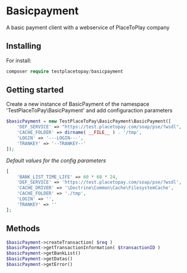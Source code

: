 # Basicpayment
A basic payment client with a webservice of PlaceToPlay company

## Installing
For install:

```php
composer require testplacetopay/basicpayment
```

## Getting started
Create a new instance of BasicPayment of the namespace 'TestPlaceToPay\BasicPayment\' and add configuraction parameters

```php
$basicPayment = new TestPlaceToPay\BasicPayment\BasicPayment([
    'DEF_SERVICE' => "https://test.placetopay.com/soap/pse/?wsdl",
    'CACHE_FOLDER' => dirname( __FILE__ ) . '/tmp',
    'LOGIN' => '---LOGIN---',
    'TRANKEY' => '--TRANKEY--'
]);
```

*Default values for the config parameters*
```php
[
    'BANK_LIST_TIME_LIFE' => 60 * 60 * 24,
    'DEF_SERVICE' => 'https://test.placetopay.com/soap/pse/?wsdl',
    'CACHE_DRIVER' => '\Doctrine\Common\Cache\FilesystemCache',
    'CACHE_FOLDER' => './tmp',
    'LOGIN' => '',
    'TRANKEY' => ''
];
```

## Methods
```php
$basicPayment->createTransaction( $req )
$basicPayment->getTransactionInformation( $transactionID )
$basicPayment->getBankList()
$basicPayment->getDatas()
$basicPayment->getError()
```
